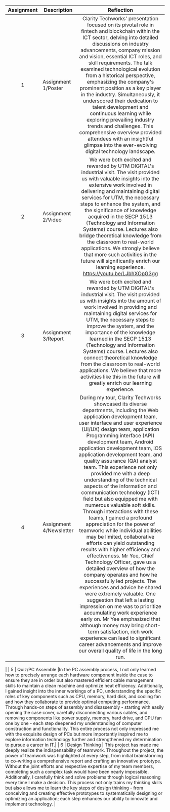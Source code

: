 | Assignment | Description  | Reflection |
| :-----: |  ------ | :-----: | 
| 1 | Assignment 1/Poster |Clarity Techworks' presentation focused on its pivotal role in fintech and blockchain within the ICT sector, delving into detailed discussions on industry advancements, company mission and vision, essential ICT roles, and skill requirements. The talk examined technological evolution from a historical perspective, emphasizing the company's prominent position as a key player in the industry. Simultaneously, it underscored their dedication to talent development and continuous learning while exploring prevailing industry trends and challenges. This comprehensive overview provided attendees with an insightful glimpse into the ever-evolving digital technology landscape. | 
| 2 | Assignment 2/Video |We were both excited and rewarded by UTM DIGITAL's industrial visit. The visit provided us with valuable insights into the extensive work involved in delivering and maintaining digital services for UTM, the necessary steps to enhance the system, and the significance of knowledge acquired in the SECP 1513 (Technology and Information Systems) course. Lectures also bridge theoretical knowledge from the classroom to real-world applications. We strongly believe that more such activities in the future will significantly enrich our learning experience.                                     https://youtu.be/LJbhXOpG3gg| 
| 3 | Assignment 3/Report |We were both excited and rewarded by UTM DIGITAL's industrial visit. The visit provided us with insights into the amount of work involved in providing and maintaining digital services for UTM, the necessary steps to improve the system, and the importance of the knowledge learned in the SECP 1513 (Technology and Information Systems) course. Lectures also connect theoretical knowledge from the classroom to real-world applications. We believe that more activities like this in the future will greatly enrich our learning experience.  | 
| 4 | Assignment 4/Newsletter |During my tour, Clarity Techworks showcased its diverse departments, including the Web application development team, user interface and user experience (UI/UX) design team, application Programming interface (API) development team, Android application development team, iOS application development team, and quality assurance (QA) analyst team. This experience not only provided me with a deep understanding of the technical aspects of the information and communication technology (ICT) field but also equipped me with numerous valuable soft skills. Through interactions with these teams, I gained a profound appreciation for the power of teamwork: while individual abilities may be limited, collaborative efforts can yield outstanding results with higher efficiency and effectiveness. Mr Yee, Chief Technology Officer, gave us a detailed overview of how the company operates and how he successfully led projects. The experiences and advice he shared were extremely valuable. One suggestion that left a lasting impression on me was to prioritize accumulating work experience early on. Mr Yee emphasized that although money may bring short-term satisfaction, rich work experience can lead to significant career advancements and improve our overall quality of life in the long run.
|
| 5 | Quiz/PC Assemble |In the PC assembly process, I not only learned how to precisely arrange each hardware component inside the case to ensure they are in order but also mastered efficient cable management skills to maintain a clean machine and optimize heat efficiency. Additionally, I gained insight into the inner workings of a PC, understanding the specific roles of key components such as CPU, memory, hard disk, and cooling fan and how they collaborate to provide optimal computing performance. Through hands-on steps of assembly and disassembly - starting with easily opening the case cover, carefully disconnecting various cables, and removing components like power supply, memory, hard drive, and CPU fan one by one - each step deepened my understanding of computer construction and functionality. This entire process not only impressed me with the exquisite design of PCs but more importantly inspired me to explore information technology further and strengthened my determination to pursue a career in IT.|
| 6 | Design Thinking | This project has made me deeply realize the indispensability of teamwork. Throughout the project, the power of teamwork was highlighted at every step, from initial brainstorming to co-writing a comprehensive report and crafting an innovative prototype. Without the joint efforts and respective expertise of my team members, completing such a complex task would have been nearly impossible. Additionally, I carefully think and solve problems through logical reasoning every time I make a decision. This process not only trains my thinking skills but also allows me to learn the key steps of design thinking - from conceiving and creating effective prototypes to systematically designing or optimizing an application; each step enhances our ability to innovate and implement technology.
|
